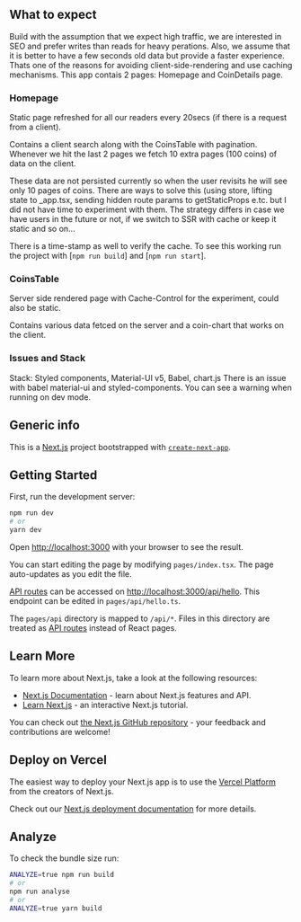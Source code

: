 ## What to expect

Build with the assumption that we expect high traffic, we are interested in SEO and prefer writes than reads for heavy perations. Also, we assume that it is better to have a few seconds old data but provide a faster experience. Thats one of the reasons for avoiding client-side-rendering and use caching mechanisms.
This app contais 2 pages: Homepage and CoinDetails page.

### Homepage

Static page refreshed for all our readers every 20secs (if there is a request from a client).

Contains a client search along with the CoinsTable with pagination. Whenever we hit the last 2 pages we fetch 10 extra pages (100 coins) of data on the client.

These data are not persisted currently so when the user revisits he will see only 10 pages of coins. There are ways to solve this (using store, lifting state to \_app.tsx, sending hidden route params to getStaticProps e.tc. but I did not have time to experiment with them. The strategy differs in case we have users in the future or not, if we switch to SSR with cache or keep it static and so on...

There is a time-stamp as well to verify the cache. To see this working run the project with [`npm run build`] and [`npm run start`].

### CoinsTable

Server side rendered page with Cache-Control for the experiment, could also be static.

Contains various data fetced on the server and a coin-chart that works on the client.

### Issues and Stack

Stack: Styled components, Material-UI v5, Babel, chart.js
There is an issue with babel material-ui and styled-components. You can see a warning when running on dev mode.

## Generic info

This is a [Next.js](https://nextjs.org/) project bootstrapped with [`create-next-app`](https://github.com/vercel/next.js/tree/canary/packages/create-next-app).

## Getting Started

First, run the development server:

```bash
npm run dev
# or
yarn dev
```

Open [http://localhost:3000](http://localhost:3000) with your browser to see the result.

You can start editing the page by modifying `pages/index.tsx`. The page auto-updates as you edit the file.

[API routes](https://nextjs.org/docs/api-routes/introduction) can be accessed on [http://localhost:3000/api/hello](http://localhost:3000/api/hello). This endpoint can be edited in `pages/api/hello.ts`.

The `pages/api` directory is mapped to `/api/*`. Files in this directory are treated as [API routes](https://nextjs.org/docs/api-routes/introduction) instead of React pages.

## Learn More

To learn more about Next.js, take a look at the following resources:

- [Next.js Documentation](https://nextjs.org/docs) - learn about Next.js features and API.
- [Learn Next.js](https://nextjs.org/learn) - an interactive Next.js tutorial.

You can check out [the Next.js GitHub repository](https://github.com/vercel/next.js/) - your feedback and contributions are welcome!

## Deploy on Vercel

The easiest way to deploy your Next.js app is to use the [Vercel Platform](https://vercel.com/new?utm_medium=default-template&filter=next.js&utm_source=create-next-app&utm_campaign=create-next-app-readme) from the creators of Next.js.

Check out our [Next.js deployment documentation](https://nextjs.org/docs/deployment) for more details.

## Analyze

To check the bundle size run:

```bash
ANALYZE=true npm run build
# or
npm run analyse
# or
ANALYZE=true yarn build
```
